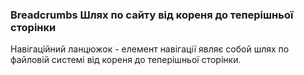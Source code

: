 
<meta http-equiv="Content-Type" content="text/html; charset=utf-8">
<h3>Breadcrumbs Шлях по сайту від кореня до теперішньої сторінки</h3>
Навігаційний ланцюжок - елемент навігації являє собой шлях по файловій системі від кореня до теперішньої сторінки.
